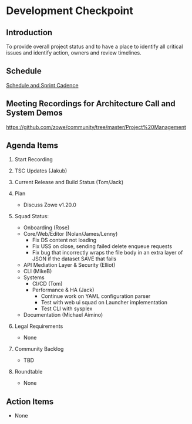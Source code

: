 # Development Checkpoint

Introduction
------------
To provide overall project status and to have a place to identify all critical issues and identify action, owners and review timelines.

Schedule
--------
[Schedule and Sprint Cadence](https://github.com/zowe/community/blob/master/Project%20Management/Schedule/Zowe%20PI%20%26%20Sprint%20Cadence.md)

Meeting Recordings for Architecture Call and System Demos
-----------------
https://github.com/zowe/community/tree/master/Project%20Management

Agenda Items
------------
1. Start Recording
2. TSC Updates (Jakub)
3. Current Release and Build Status (Tom/Jack)
4. Plan
     - Discuss Zowe v1.20.0
5. Squad Status:
    - Onboarding (Rose)
    - Core/Web/Editor (Nolan/James/Lenny)
      - Fix DS content not loading
      - Fix USS on close, sending failed delete enqueue requests
      - Fix bug that incorrectly wraps the file body in an extra layer of JSON if the dataset SAVE that fails 
    - API Mediation Layer & Security (Elliot)
    - CLI (MikeB)
    - Systems
      - CI/CD (Tom)
      - Performance & HA (Jack)
        * Continue work on YAML configuration parser
        * Test with web ui squad on Launcher implementation
        * Test CLI with sysplex
    - Documentation (Michael Aimino)

6. Legal Requirements
    - None

7. Community Backlog
    - TBD
8. Roundtable
    - None

Action Items
------------
- None

